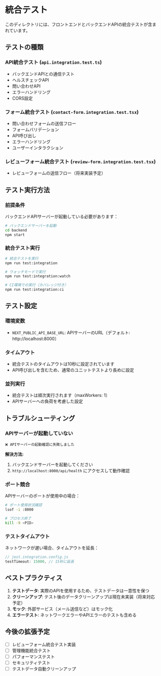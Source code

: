 # 統合テスト

このディレクトリには、フロントエンドとバックエンドAPIの統合テストが含まれています。

## テストの種類

### API統合テスト (`api.integration.test.ts`)
- バックエンドAPIとの通信テスト
- ヘルスチェックAPI
- 問い合わせAPI
- エラーハンドリング
- CORS設定

### フォーム統合テスト (`contact-form.integration.test.tsx`)
- 問い合わせフォームの送信フロー
- フォームバリデーション
- API呼び出し
- エラーハンドリング
- ユーザーインタラクション

### レビューフォーム統合テスト (`review-form.integration.test.tsx`)
- レビューフォームの送信フロー（将来実装予定）

## テスト実行方法

### 前提条件
バックエンドAPIサーバーが起動している必要があります：

```bash
# バックエンドサーバーを起動
cd backend
npm start
```

### 統合テスト実行

```bash
# 統合テストを実行
npm run test:integration

# ウォッチモードで実行
npm run test:integration:watch

# CI環境での実行（カバレッジ付き）
npm run test:integration:ci
```

## テスト設定

### 環境変数
- `NEXT_PUBLIC_API_BASE_URL`: APIサーバーのURL（デフォルト: http://localhost:8000）

### タイムアウト
- 統合テストのタイムアウトは10秒に設定されています
- API呼び出しを含むため、通常のユニットテストより長めに設定

### 並列実行
- 統合テストは順次実行されます（maxWorkers: 1）
- APIサーバーへの負荷を考慮した設定

## トラブルシューティング

### APIサーバーが起動していない
```
❌ APIサーバーの起動確認に失敗しました
```

**解決方法:**
1. バックエンドサーバーを起動してください
2. `http://localhost:8000/api/health` にアクセスして動作確認

### ポート競合
APIサーバーのポートが使用中の場合：

```bash
# ポート使用状況確認
lsof -i :8000

# プロセス終了
kill -9 <PID>
```

### テストタイムアウト
ネットワークが遅い場合、タイムアウトを延長：

```javascript
// jest.integration.config.js
testTimeout: 15000, // 15秒に延長
```

## ベストプラクティス

1. **テストデータ**: 実際のAPIを使用するため、テストデータは一意性を保つ
2. **クリーンアップ**: テスト後のデータクリーンアップは現在未実装（将来対応予定）
3. **モック**: 外部サービス（メール送信など）はモック化
4. **エラーテスト**: ネットワークエラーやAPIエラーのテストも含める

## 今後の拡張予定

- [ ] レビューフォーム統合テスト実装
- [ ] 管理機能統合テスト
- [ ] パフォーマンステスト
- [ ] セキュリティテスト
- [ ] テストデータ自動クリーンアップ